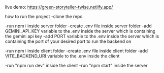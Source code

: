 live demo: https://green-storyteller-twise.netlify.app/

how to run the project
-clone the repo

-run npm i inside server folder
-create .env file inside server folder
-add GEMINI_API_KEY variable to the .env inside the server which is containing the gemini api key
-add PORT  variable to the .env inside the server which is containing the port of your desired port to run the backend on


-run npm i inside client folder
-create .env file inside client folder
-add VITE_BACKEND_URI variable to the .env inside the client

-run "npm run dev" inside the client
-run "npm start" inside the server

